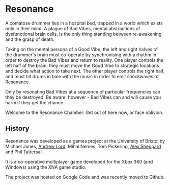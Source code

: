 # Resonance

A comatose drummer lies in a hospital bed, trapped in a world which exists only in their mind. A plague of Bad Vibes, mental abstractions of dysfunctional brain cells, is the only thing standing between re-awakening and the grasp of death.

Taking on the mental persona of a Good Vibe, the left and right halves of the drummer's brain must co-operate by synchronising with a rhythm in order to destroy the Bad Vibes and return to reality. One player controls the left half of the brain; they must move the Good Vibe to strategic locations and decide what action to take next. The other player controls the right half, and must hit drums in time with the music in order to emit shockwaves of Resonance.

Only by resonating Bad Vibes at a sequence of particular frequencies can they be destroyed. Be aware, however - Bad Vibes can and will cause you harm if they get the chance.

Welcome to the Resonance Chamber. Get out of here now, or face oblivion.

## History

Resonance was developed as a games project at the University of Bristol by Michael Jones, [Andrew Lord](https://github.com/andrewlord1990), Mihai Nemes, Tom Pickering, [Alex Sheppard](http://www.alexsheppard.co.uk/) and Phil Tattersall.

It is a co-operative multiplayer game developed for the Xbox 360 (and Windows) using the XNA game studio.

The project was hosted on Google Code and was recently moved to Github.
